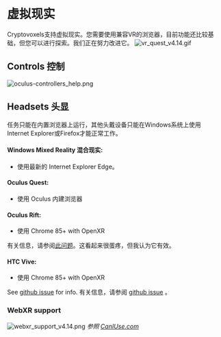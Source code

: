 # 虚拟现实

Cryptovoxels支持虚拟现实。您需要使用兼容VR的浏览器，目前功能还比较基础，但您可以进行探索。我们正在努力改进它。
![vr_quest_v4.14.gif](https://wiki.cryptovoxels.com/vr_quest_v4.14.gif)

## Controls 控制
![oculus-controllers_help.png](https://wiki.cryptovoxels.com/oculus-controllers_help.png)

## Headsets 头显

任务只能在内置浏览器上运行，其他头戴设备只能在Windows系统上使用Internet Explorer或Firefox才能正常工作。

#### Windows Mixed Reality 混合现实: 

* 使用最新的 Internet Explorer Edge。

#### Oculus Quest:

* 使用 Oculus 内建浏览器

#### Oculus Rift:

* 使用 Chrome 85+ with OpenXR

有关信息，请参阅[此问题](https://github.com/immersive-web/webxr-samples/issues/43#issuecomment-686045492)。这看起来很蛋疼，但我认为它有效。

#### HTC Vive:

* 使用 Chrome 85+ with OpenXR

See [github issue](https://github.com/immersive-web/webxr-samples/issues/43#issuecomment-686045492) for info.
有关信息，请参阅 [github issue](https://github.com/immersive-web/webxr-samples/issues/43#issuecomment-686045492) 。

### WebXR support
![webxr_support_v4.14.png](https://wiki.cryptovoxels.com/webxr_support_v4.14.png)
*参照 [CanIUse.com](https://caniuse.com/webxr)*